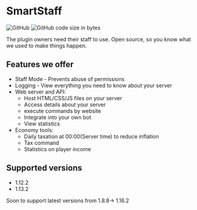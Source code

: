 # SmartStaff

![GitHub](https://img.shields.io/github/license/FluxedScript/SmartStaff)
![GitHub code size in bytes](https://img.shields.io/github/languages/code-size/FluxedScript/SmartStaff)


The plugin owners need their staff to use. Open source, so you know what we used to make things happen.

## Features we offer
* Staff Mode - Prevents abuse of permissions
* Logging - View everything you need to know about your server
* Web server and API:
    - Host HTML/CSS/JS files on your server
    - Access details about your server
    - execute commands by website
    - Integrate into your own bot
    - View statistics
* Economy tools:
    - Daily taxation at 00:00(Server time) to reduce inflation
    - Tax command
    - Statistics on player income

## Supported versions

* 1.12.2
* 1.13.2

Soon to support latest versions from 1.8.8-> 1.16.2

